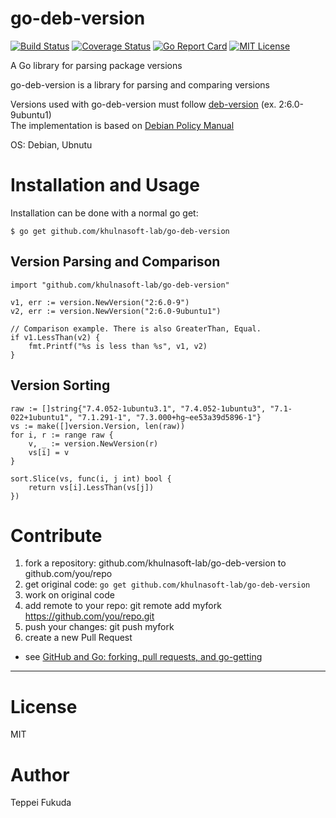 # go-deb-version

[![Build Status](https://travis-ci.org/khulnasoft-lab/go-deb-version.svg?branch=master)](https://travis-ci.org/khulnasoft-lab/go-deb-version)
[![Coverage Status](https://coveralls.io/repos/github/khulnasoft-lab/go-deb-version/badge.svg)](https://coveralls.io/github/khulnasoft-lab/go-deb-version)
[![Go Report Card](https://goreportcard.com/badge/github.com/khulnasoft-lab/go-deb-version)](https://goreportcard.com/report/github.com/khulnasoft-lab/go-deb-version)
[![MIT License](http://img.shields.io/badge/license-MIT-blue.svg?style=flat)](https://github.com/khulnasoft-lab/go-deb-version/blob/master/LICENSE)

A Go library for parsing package versions

go-deb-version is a library for parsing and comparing versions

Versions used with go-deb-version must follow [deb-version](http://man.he.net/man5/deb-version) (ex. 2:6.0-9ubuntu1)  
The implementation is based on [Debian Policy Manual](https://www.debian.org/doc/debian-policy/ch-controlfields.html#s-f-Version)

OS: Debian, Ubnutu


# Installation and Usage

Installation can be done with a normal go get:

```
$ go get github.com/khulnasoft-lab/go-deb-version
```

## Version Parsing and Comparison

```
import "github.com/khulnasoft-lab/go-deb-version"

v1, err := version.NewVersion("2:6.0-9")
v2, err := version.NewVersion("2:6.0-9ubuntu1")

// Comparison example. There is also GreaterThan, Equal.
if v1.LessThan(v2) {
    fmt.Printf("%s is less than %s", v1, v2)
}
```

## Version Sorting

```
raw := []string{"7.4.052-1ubuntu3.1", "7.4.052-1ubuntu3", "7.1-022+1ubuntu1", "7.1.291-1", "7.3.000+hg~ee53a39d5896-1"}
vs := make([]version.Version, len(raw))
for i, r := range raw {
	v, _ := version.NewVersion(r)
	vs[i] = v
}

sort.Slice(vs, func(i, j int) bool {
	return vs[i].LessThan(vs[j])
})
```

# Contribute

1. fork a repository: github.com/khulnasoft-lab/go-deb-version to github.com/you/repo
2. get original code: `go get github.com/khulnasoft-lab/go-deb-version`
3. work on original code
4. add remote to your repo: git remote add myfork https://github.com/you/repo.git
5. push your changes: git push myfork
6. create a new Pull Request

- see [GitHub and Go: forking, pull requests, and go-getting](http://blog.campoy.cat/2014/03/github-and-go-forking-pull-requests-and.html)

----

# License
MIT

# Author
Teppei Fukuda
